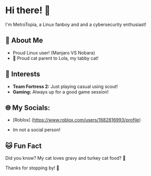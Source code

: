 # Hi there! 👋

I'm MetroTopia, a Linux fanboy and and a cybersecurity enthusiast!

## 🌟 About Me
- Proud Linux user! (Manjaro VS Nobara)
- 🐾 Proud cat parent to Lola, my tabby cat!

## 🚀 Interests

- **Team Fortress 2:** Just playing casual using scout!
- **Gaming:** Always up for a good game session!

## 🌐 My Socials:

- [Roblox] (https://www.roblox.com/users/1682816993/profile)
 
- Im not a social person!

## 🐱 Fun Fact

Did you know? My cat loves gravy and turkey cat food? 🐾

Thanks for stopping by! 🌟
